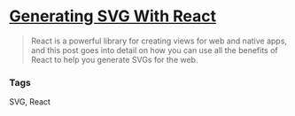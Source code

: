 # [Generating SVG With React](https://www.smashingmagazine.com/2015/12/generating-svg-with-react/)

> React is a powerful library for creating views for web and native apps, and this post goes into detail on how you can use all the benefits of React to help you generate SVGs for the web.

### Tags

SVG, React